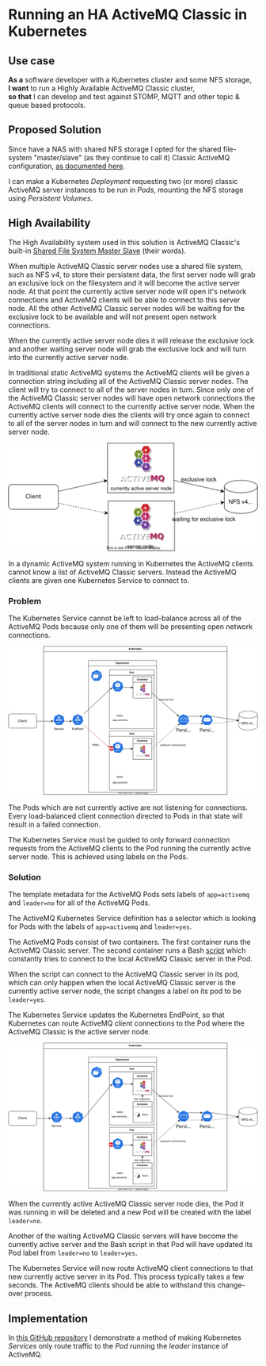 # Running an HA ActiveMQ Classic in Kubernetes

## Use case

**As a** software developer with a Kubernetes cluster and some NFS storage,  
**I want** to run a Highly Available ActiveMQ Classic cluster,  
**so that** I can develop and test against STOMP, MQTT and other topic & queue based protocols.

## Proposed Solution

Since have a NAS with shared NFS storage I opted for the shared file-system "master/slave" (as they continue to call it) Classic ActiveMQ configuration, [as documented here](https://activemq.apache.org/shared-file-system-master-slave).

I can make a Kubernetes *Deployment* requesting two (or more) classic ActiveMQ server instances to be run in *Pods*, mounting the NFS storage using *Persistent Volumes*.

## High Availability

The High Availability system used in this solution is ActiveMQ Classic's built-in [Shared File System Master Slave](https://activemq.apache.org/components/classic/documentation/shared-file-system-master-slave) (their words).

When multiple ActiveMQ Classic server nodes use a shared file system, such as NFS v4, to store their persistent data, the first server node will grab an exclusive lock on the filesystem and it will become the active server node. At that point the currently active server node will open it's network connections and ActiveMQ clients will be able to connect to this server node. All the other ActiveMQ Classic server nodes will be waiting for the exclusive lock to be available and will not present open network connections.

When the currently active server node dies it will release the exclusive lock and another waiting server node will grab the exclusive lock and will turn into the currently active server node.

In traditional static ActiveMQ systems the ActiveMQ clients will be given a connection string including all of the ActiveMQ Classic server nodes. The client will try to connect to all of the server nodes in turn. Since only one of the ActiveMQ Classic server nodes will have open network connections the ActiveMQ clients will connect to the currently active server node. When the currently active server node dies the clients will try once again to connect to all of the server nodes in turn and will connect to the new currently active server node.

![Shared File System Master Slave diagram](activemq-shared_file_system_master_slave.svg)

In a dynamic ActiveMQ system running in Kubernetes the ActiveMQ clients cannot know a list of ActiveMQ Classic servers. Instead the ActiveMQ clients are given one Kubernetes Service to connect to.

### Problem

The Kubernetes Service cannot be left to load-balance across all of the ActiveMQ Pods because only one of them will be presenting open network connections.

![Why ActiveMQ Kubernetes won't work diagram](activemq-kubernetes_fail.svg)

The Pods which are not currently active are not listening for connections. Every load-balanced client connection directed to Pods in that state will result in a failed connection.

The Kubernetes Service must be guided to only forward connection requests from the ActiveMQ clients to the Pod running the currently active server node. This is achieved using labels on the Pods.

### Solution

The template metadata for the ActiveMQ Pods sets labels of `app=activemq` and `leader=no` for all of the ActiveMQ Pods.

The ActiveMQ Kubernetes Service definition has a selector which is looking for Pods with the labels of `app=activemq` and `leader=yes`.

The ActiveMQ Pods consist of two containers. The first container runs the ActiveMQ Classic server. The second container runs a Bash [script](https://github.com/himslm01/activemq-kubernetes/blob/main/src/activemq-readiness/wait_until_ready.sh) which constantly tries to connect to the local ActiveMQ Classic server in the Pod.

When the script can connect to the ActiveMQ Classic server in its pod, which can only happen when the local ActiveMQ Classic server is the currently active server node, the script changes a label on its pod to be `leader=yes`.

The Kubernetes Service updates the Kubernetes EndPoint, so that Kubernetes can route ActiveMQ client connections to the Pod where the ActiveMQ Classic is the active server node.

![working ActiveMQ Kubernetes diagram](activemq-kubernetes.svg)

When the currently active ActiveMQ Classic server node dies, the Pod it was running in will be deleted and a new Pod will be created with the label `leader=no`.

Another of the waiting ActiveMQ Classic servers will have become the currently active server and the Bash script in that Pod will have updated its Pod label from `leader=no` to `leader=yes`.

The Kubernetes Service will now route ActiveMQ client connections to that new currently active server in its Pod. This process typically takes a few seconds. The ActiveMQ clients should be able to withstand this change-over process.

## Implementation

In [this GitHub repository](https://github.com/himslm01/activemq-kubernetes) I demonstrate a method of making Kubernetes *Services* only route traffic to the *Pod* running the *leader* instance of ActiveMQ.
